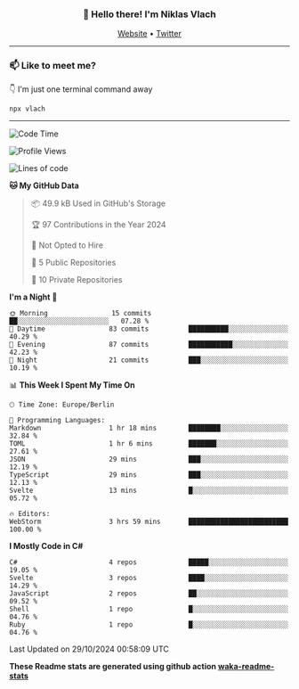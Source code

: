 <h3 align="center">👋 Hello there! I'm Niklas Vlach</h3>
<p align="center">
  <a href="https://niklas-vlach.com">Website</a> •
  <a href="https://twitter.com/NiklasVlach">Twitter</a>
</p>

---

### 📫 Like to meet me?

👇 I'm just one terminal command away

```bash
npx vlach
```

---
<!--START_SECTION:waka-->
![Code Time](http://img.shields.io/badge/Code%20Time-824%20hrs%2018%20mins-blue)

![Profile Views](http://img.shields.io/badge/Profile%20Views-0-blue)

![Lines of code](https://img.shields.io/badge/From%20Hello%20World%20I%27ve%20Written-125.7%20thousand%20lines%20of%20code-blue)

**🐱 My GitHub Data** 

> 📦 49.9 kB Used in GitHub's Storage 
 > 
> 🏆 97 Contributions in the Year 2024
 > 
> 🚫 Not Opted to Hire
 > 
> 📜 5 Public Repositories 
 > 
> 🔑 10 Private Repositories 
 > 
**I'm a Night 🦉** 

```text
🌞 Morning                15 commits          ██░░░░░░░░░░░░░░░░░░░░░░░   07.28 % 
🌆 Daytime                83 commits          ██████████░░░░░░░░░░░░░░░   40.29 % 
🌃 Evening                87 commits          ███████████░░░░░░░░░░░░░░   42.23 % 
🌙 Night                  21 commits          ███░░░░░░░░░░░░░░░░░░░░░░   10.19 % 
```


📊 **This Week I Spent My Time On** 

```text
🕑︎ Time Zone: Europe/Berlin

💬 Programming Languages: 
Markdown                 1 hr 18 mins        ████████░░░░░░░░░░░░░░░░░   32.84 % 
TOML                     1 hr 6 mins         ███████░░░░░░░░░░░░░░░░░░   27.61 % 
JSON                     29 mins             ███░░░░░░░░░░░░░░░░░░░░░░   12.19 % 
TypeScript               29 mins             ███░░░░░░░░░░░░░░░░░░░░░░   12.13 % 
Svelte                   13 mins             █░░░░░░░░░░░░░░░░░░░░░░░░   05.72 % 

🔥 Editors: 
WebStorm                 3 hrs 59 mins       █████████████████████████   100.00 % 
```

**I Mostly Code in C#** 

```text
C#                       4 repos             █████░░░░░░░░░░░░░░░░░░░░   19.05 % 
Svelte                   3 repos             ████░░░░░░░░░░░░░░░░░░░░░   14.29 % 
JavaScript               2 repos             ██░░░░░░░░░░░░░░░░░░░░░░░   09.52 % 
Shell                    1 repo              █░░░░░░░░░░░░░░░░░░░░░░░░   04.76 % 
Ruby                     1 repo              █░░░░░░░░░░░░░░░░░░░░░░░░   04.76 % 
```




 Last Updated on 29/10/2024 00:58:09 UTC
<!--END_SECTION:waka-->

**These Readme stats are generated using github action [waka-readme-stats](https://github.com/anmol098/waka-readme-stats)**
